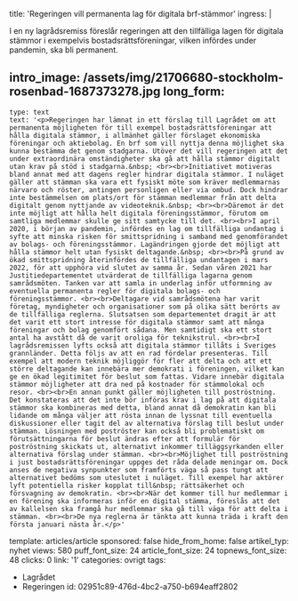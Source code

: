 title: 'Regeringen vill permanenta lag för digitala brf-stämmor'
ingress: |
  <p>I en ny lagrådsremiss föreslår regeringen att den tillfälliga lagen för digitala stämmor i exempelvis bostadsrättsföreningar, vilken infördes under pandemin, ska bli permanent.
  </p>
  
intro_image: /assets/img/21706680-stockholm-rosenbad-1687373278.jpg
long_form:
  -
    type: text
    text: '<p>Regeringen har lämnat in ett förslag till Lagrådet om att permanenta möjligheten för till exempel bostadsrättsföreningar att hålla digitala stämmor, i allmänhet gäller förslaget ekonomiska föreningar och aktiebolag. En brf som vill nyttja denna möjlighet ska kunna bestämma det genom stadgarna. Utöver det vill regeringen att det under extraordinära omständigheter ska gå att hålla stämmor digitalt utan krav på stöd i stadgarna.&nbsp; <br><br>Initiativet motiveras bland annat med att dagens regler hindrar digitala stämmor. I nuläget gäller att stämman ska vara ett fysiskt möte som kräver medlemmarnas närvaro och röster, antingen personligen eller via ombud. Dock hindrar inte bestämmelsen om plats/ort för stämman medlemmar från att delta digitalt genom nyttjande av videoteknik.&nbsp; <br><br>Däremot är det inte möjligt att hålla helt digitala föreningsstämmor, förutom om samtliga medlemmar skulle ge sitt samtycke till det. <br><br>I april 2020, i början av pandemin, infördes en lag om tillfälliga undantag i syfte att minska risken för smittspridning i samband med genomförandet av bolags- och föreningsstämmor. Lagändringen gjorde det möjligt att hålla stämmor helt utan fysiskt deltagande.&nbsp; <br><br>På grund av ökad smittspridning återinfördes de tillfälliga undantagen i mars 2022, för att upphöra vid slutet av samma år. Sedan våren 2021 har Justitiedepartementet utvärderat de tillfälliga lagarna genom samrådsmöten. Tanken var att samla in underlag inför utformning av eventuella permanenta regler för digitala bolags- och föreningsstämmor. <br><br>Deltagare vid samrådsmötena har varit företag, myndigheter och organisationer som på olika sätt berörts av de tillfälliga reglerna. Slutsatsen som departementet dragit är att det varit ett stort intresse för digitala stämmor samt att många föreningar och bolag genomfört sådana. Men samtidigt ska ett stort antal ha avstått då de varit oroliga för teknikstrul. <br><br>I lagrådsremissen lyfts också att digitala stämmor tillåts i Sveriges grannländer. Detta följs av att en rad fördelar presenteras. Till exempel att modern teknik möjliggör för fler att delta och att ett större deltagande kan innebära mer demokrati i föreningen, vilket kan ge en ökad legitimitet för beslut som fattas. Vidare innebär digitala stämmor möjligheter att dra ned på kostnader för stämmolokal och resor. <br><br>En annan punkt gäller möjligheten till poströstning. Det konstateras att det inte bör införas krav i lag på att digitala stämmor ska kombineras med detta, bland annat då demokratin kan bli lidande om många väljer att rösta innan de lyssnat till eventuella diskussioner eller tagit del av alternativa förslag till beslut under stämman. Lösningen med poströster kan också bli problematiskt om förutsättningarna för beslut ändras efter att formulär för poströstning skickats ut, alternativt inkommer tilläggsyrkanden eller alternativa förslag under stämman. <br><br>Möjlighet till poströstning i just bostadsrättsföreningar uppges det råda delade meningar om. Dock anses de negativa synpunkter som framförts väga så pass tungt att alternativet bedöms som uteslutet i nuläget. Till exempel har aktörer lyft potentiella risker kopplat till&nbsp; rättsäkerhet och försvagning av demokratin. <br><br>När det kommer till hur medlemmar i en förening ska informeras inför en digital stämma, föreslås att det av kallelsen ska framgå hur medlemmar ska gå till väga för att delta i stämman. <br><br>De nya reglerna är tänkta att kunna träda i kraft den första januari nästa år.</p>'
template: articles/article
sponsored: false
hide_from_home: false
artikel_typ: nyhet
views: 580
puff_font_size: 24
article_font_size: 24
topnews_font_size: 48
clicks: 0
link: '1'
categories: ovrigt
tags:
  - Lagrådet
  - Regeringen
id: 02951c89-476d-4bc2-a750-b694eaff2802
